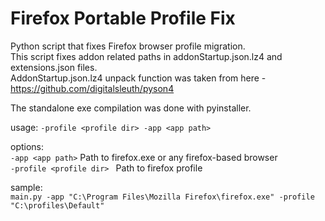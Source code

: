 # Firefox Portable Profile Fix  
Python script that fixes Firefox browser profile migration.  
This script fixes addon related paths in addonStartup.json.lz4 and extensions.json files.  
AddonStartup.json.lz4 unpack function was taken from here - https://github.com/digitalsleuth/pyson4

The standalone exe compilation was done with pyinstaller.

usage: `-profile <profile dir> -app <app path>`
  
options:  
  `-app <app path>`           Path to firefox.exe or any firefox-based browser  
  `-profile <profile dir> `   Path to firefox profile  

sample:  
 `main.py -app "C:\Program Files\Mozilla Firefox\firefox.exe" -profile "C:\profiles\Default"`

